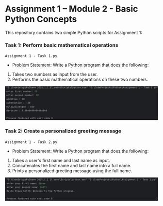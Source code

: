 #  Assignment 1 – Module 2 - Basic Python Concepts
This repository contains two simple Python scripts for Assignment 1:

###  **Task 1:** Perform basic mathematical operations  
`Assignment 1 - Task 1.py`
-    Problem Statement:
Write a Python program that does the following:
1. Takes two numbers as input from the user.
2. Performs the basic mathematical operations on these two numbers.
   
![Task 1 Output](Images/Assignment_1_Task_1.png)

###  **Task 2:** Create a personalized greeting message 
`Assignment 1 - Task 2.py`
-   Problem Statement:
Write a Python program that does the following:
1. Takes a user's first name and last name as input.
2. Concatenates the first name and last name into a full name.
3. Prints a personalized greeting message using the full name.
   
  ![Task 1 Output](Images/Assignment_1_Task_2.png)
